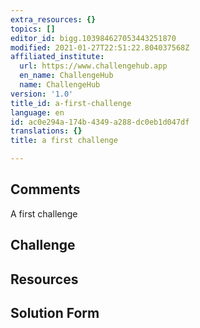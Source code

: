 ```yaml
---
extra_resources: {}
topics: []
editor_id: bigg.103984627053443251870
modified: 2021-01-27T22:51:22.804037568Z
affiliated_institute:
  url: https://www.challengehub.app
  en_name: ChallengeHub
  name: ChallengeHub
version: '1.0'
title_id: a-first-challenge
language: en
id: ac0e294a-174b-4349-a288-dc0eb1d047df
translations: {}
title: a first challenge

---
```


## Comments

A first challenge

## Challenge



## Resources



## Solution Form



